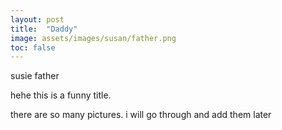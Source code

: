 ```yaml
---
layout: post
title:  "Daddy"
image: assets/images/susan/father.png
toc: false
---
```

susie father

hehe this is a funny title.

there are so many pictures. i will go through and add them later



